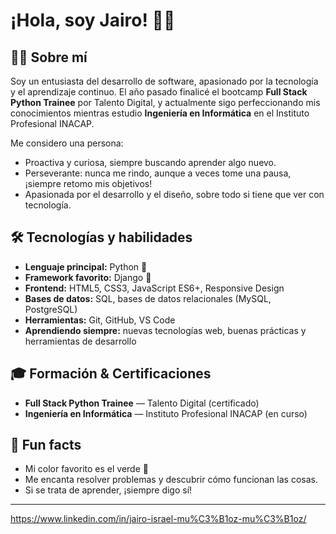 # ¡Hola, soy Jairo! 👋💚

## 👨‍💻 Sobre mí

Soy un entusiasta del desarrollo de software, apasionado por la tecnología y el aprendizaje continuo. El año pasado finalicé el bootcamp **Full Stack Python Trainee** por Talento Digital, y actualmente sigo perfeccionando mis conocimientos mientras estudio **Ingeniería en Informática** en el Instituto Profesional INACAP.

Me considero una persona:
- Proactiva y curiosa, siempre buscando aprender algo nuevo.
- Perseverante: nunca me rindo, aunque a veces tome una pausa, ¡siempre retomo mis objetivos!
- Apasionada por el desarrollo y el diseño, sobre todo si tiene que ver con tecnología.

## 🛠️ Tecnologías y habilidades

- **Lenguaje principal:** Python 🐍  
- **Framework favorito:** Django 🌱
- **Frontend:** HTML5, CSS3, JavaScript ES6+, Responsive Design
- **Bases de datos:** SQL, bases de datos relacionales (MySQL, PostgreSQL)
- **Herramientas:** Git, GitHub, VS Code
- **Aprendiendo siempre:** nuevas tecnologías web, buenas prácticas y herramientas de desarrollo

## 🎓 Formación & Certificaciones

- **Full Stack Python Trainee** — Talento Digital (certificado)
- **Ingeniería en Informática** — Instituto Profesional INACAP (en curso)

## 🌱 Fun facts

- Mi color favorito es el verde 🍃
- Me encanta resolver problemas y descubrir cómo funcionan las cosas.
- Si se trata de aprender, ¡siempre digo sí!

---

https://www.linkedin.com/in/jairo-israel-mu%C3%B1oz-mu%C3%B1oz/
